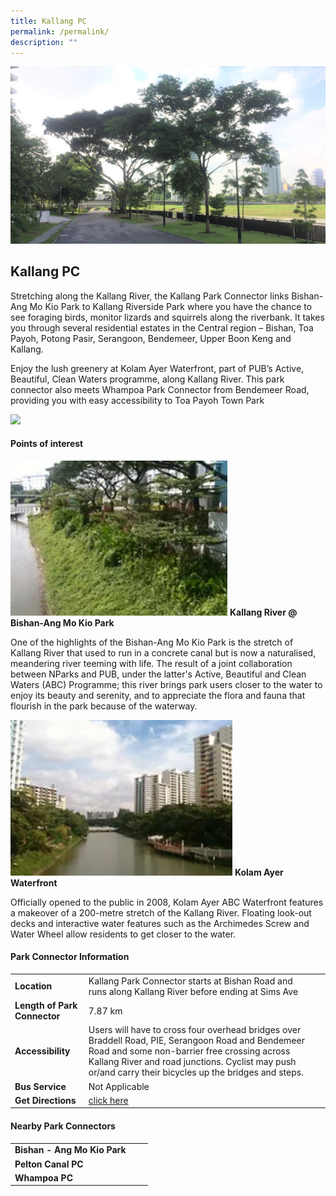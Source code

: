 ```yaml
---
title: Kallang PC
permalink: /permalink/
description: ""
---
```

![](/images/Kallang%20PCN%201.jpg)

## Kallang PC

Stretching along the Kallang River, the Kallang Park Connector links Bishan-Ang Mo Kio Park to Kallang Riverside Park where you have the chance to see foraging birds, monitor lizards and squirrels along the riverbank. It takes you through several residential estates in the Central region – Bishan, Toa Payoh, Potong Pasir, Serangoon, Bendemeer, Upper Boon Keng and Kallang.

Enjoy the lush greenery at Kolam Ayer Waterfront, part of PUB’s Active, Beautiful, Clean Waters programme, along Kallang River. This park connector also meets Whampoa Park Connector from Bendemeer Road, providing you with easy accessibility to Toa Payoh Town Park

![](/images/Kallang%20PCN%202.jpg)




#### Points of interest

![](/images/Kallang%20River%20@%20Bishan-Ang%20Mo%20Kio%20Park.jpg)
**Kallang River @ Bishan-Ang Mo Kio Park**

One of the highlights of the Bishan-Ang Mo Kio Park is the stretch of Kallang River that used to run in a concrete canal but is now a naturalised, meandering river teeming with life. The result of a joint collaboration between NParks and PUB, under the latter's Active, Beautiful and Clean Waters (ABC) Programme; this river brings park users closer to the water to enjoy its beauty and serenity, and to appreciate the flora and fauna that flourish in the park because of the waterway.

![](/images/Kolam%20Ayer%20Waterfront.jpg)
**Kolam Ayer Waterfront**

Officially opened to the public in 2008, Kolam Ayer ABC Waterfront features a makeover of a 200-metre stretch of the Kallang River. Floating look-out decks and interactive water features such as the Archimedes Screw and Water Wheel allow residents to get closer to the water.



#### Park Connector Information
|  |  |  |
| -------- | -------- | -------- |
| **Location** | Kallang Park Connector starts at Bishan Road and runs along Kallang River before ending at Sims Ave |  |
| **Length of Park Connector** | 7.87 km   |  |
| **Accessibility** | Users will have to cross four overhead bridges over Braddell Road, PIE, Serangoon Road and Bendemeer Road and some non-barrier free crossing across Kallang River and road junctions. Cyclist may push or/and carry their bicycles up the bridges and steps. | |
| **Bus Service** | Not Applicable | |
| **Get Directions** | [click here](https://www.onemap.gov.sg/main/v2/?lat=1.3107554578543164&amp;lng=103.87087724819428) | |

	

#### Nearby Park Connectors
|   |  |  |
| -------- | -------- | -------- |
| **Bishan - Ang Mo Kio Park** | | |
| **Pelton Canal PC** | | |
| **Whampoa PC** | | |